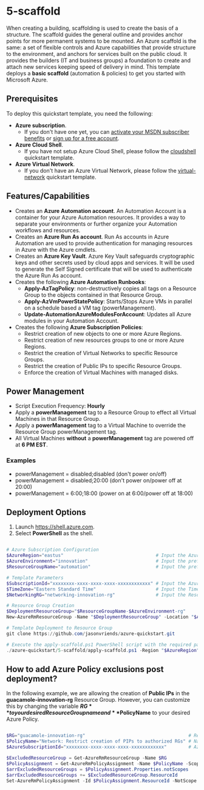 # 5-scaffold

When creating a building, scaffolding is used to create the basis of a structure. The scaffold guides the general outline and provides anchor points for more permanent systems to be mounted. An Azure scaffold is the same: a set of flexible controls and Azure capabilities that provide structure to the environment, and anchors for services built on the public cloud. It provides the builders (IT and business groups) a foundation to create and attach new services keeping speed of delivery in mind. This template deploys a **basic scaffold** (automation & policies) to get you started with Microsoft Azure.

## Prerequisites

To deploy this quickstart template, you need the following:
* **Azure subscription**. 
  * If you don't have one yet, you can <a href="https://azure.microsoft.com/pricing/member-offers/msdn-benefits-details/">activate your MSDN subscriber benefits</a> or <a href="https://azure.microsoft.com/free">sign up for a free account</a>.
* **Azure Cloud Shell**. 
  * If you have not setup Azure Cloud Shell, please follow the <a href="https://github.com/jasonvriends/azure-quickstart/tree/master/1-cloudshell">cloudshell</a> quickstart template.
* **Azure Virtual Network**. 
  * If you don't have an Azure Virtual Network, please follow the <a href="https://github.com/jasonvriends/azure-quickstart/tree/master/2-virtual-network">virtual-network</a> quickstart template.

## Features/Capabilities

* Creates an **Azure Automation account**. An Automation Account is a container for your Azure Automation resources. It provides a way to separate your environments or further organize your Automation workflows and resources. 
* Creates an **Azure Run As account**. Run As accounts in Azure Automation are used to provide authentication for managing resources in Azure with the Azure cmdlets.
* Creates an **Azure Key Vault**. Azure Key Vault safeguards cryptographic keys and other secrets used by cloud apps and services. It will be used to generate the Self Signed certificate that will be used to authenticate the Azure Run As account.
* Creates the following **Azure Automation Runbooks**:
  * **Apply-AzTagPolicy**: non-destructively copies all tags on a Resource Group to the objects contained in that Resource Group.
  * **Apply-AzVmPowerStatePolicy**: Starts/Stops Azure VMs in parallel on a schedule based a VM tag (powerManagement).
  * **Update-AutomationAzureModulesForAccount**: Updates all Azure modules in your Automation Account.
* Creates the following **Azure Subscription Policies**:
  * Restrict creation of new objects to one or more Azure Regions.
  * Restrict creation of new resources groups to one or more Azure Regions.
  * Restrict the creation of Virtual Networks to specific Resource Groups.
  * Restrict the creation of Public IPs to specific Resource Groups.
  * Enforce the creation of Virtual Machines with managed disks.

## Power Management
* Script Execution Frequency: **Hourly**
* Apply a **powerManagement** tag to a Resource Group to effect all Virtual Machines in that Resource Group.
* Apply a **powerManagement** tag to a Virtual Machine to override the Resource Group powerManagement tag.
* All Virtual Machines **without** a **powerManagement** tag are powered off at **6 PM EST**.

### Examples
* powerManagement = disabled;disabled (don't power on/off)
* powerManagement = disabled;20:00 (don't power on/power off at 20:00)
* powerManagement = 6:00;18:00 (power on at 6:00/power off at 18:00)

## Deployment Options

1. Launch https://shell.azure.com.
2. Select **PowerShell** as the shell.

```powershell

# Azure Subscription Configuration
$AzureRegion="eastus"                                  # Input the Azure Region to deploy the resources to (i.e. canadaeast, canadacentral, eastus, etc.).
$AzureEnvironment="innovation"                         # Input the prefix for your Azure Innovation Lab (i.e. dev, tst, prod, innovation, etc.).
$ResourceGroupName="automation"                        # Input the prefix for the resource group to deploy this quickstart template into.

# Template Parameters
$SubscriptionId="xxxxxxxx-xxxx-xxxx-xxxx-xxxxxxxxxxxx" # Input the Azure Subscription ID to apply this quickstart template to.
$TimeZone="Eastern Standard Time"                      # Input the Time Zone to use for Power Management.
$NetworkingRG="networking-innovation-rg"               # Input the Resource Group where the Virtual Network resides.

# Resource Group Creation
$DeploymentResourceGroup="$ResourceGroupName-$AzureEnvironment-rg"
New-AzureRmResourceGroup -Name "$DeploymentResourceGroup" -Location "$AzureRegion" -ErrorVariable notCreated -ErrorAction SilentlyContinue

# Template Deployment to Resource Group
git clone https://github.com/jasonvriends/azure-quickstart.git

# Execute the apply-scaffold.ps1 PowerShell script with the required parameters
./azure-quickstart/5-scaffold/apply-scaffold.ps1 -Region "$AzureRegion" -AutomationRG "$DeploymentResourceGroup" -Environment "$AzureEnvironment" -SubscriptionId "$SubscriptionId" -TimeZone "$TimeZone" -NetworkingRG "$NetworkingRG"


```

## How to add Azure Policy exclusions post deployment?

In the following example, we are allowing the creation of **Public IPs** in the **guacamole-innovation-rg** Resource Group. However, you can customize this by changing the variable **$RG** to your desired Resource Group name and **$PolicyName** to your desired Azure Policy.

```powershell

$RG="guacamole-innovation-rg"                                      # Resource Group to exclude from the policy
$PolicyName="Network: Restrict creation of PIPs to authorized RGs" # Name of the policy to add the exclusion to
$AzureSubscriptionId="xxxxxxxx-xxxx-xxxx-xxxx-xxxxxxxxxxxx"        # Azure Subscription ID to apply this policy to.

$ExcludedResourceGroup = Get-AzureRmResourceGroup -Name $RG
$PolicyAssignment = Get-AzureRmPolicyAssignment -Name $PolicyName -Scope "/subscriptions/$AzureSubscriptionId"
$arrExcludedResourceGroups = $PolicyAssignment.Properties.notScopes
$arrExcludedResourceGroups += $ExcludedResourceGroup.ResourceId
Set-AzureRmPolicyAssignment -Id $PolicyAssignment.ResourceId -NotScope $arrExcludedResourceGroups


```